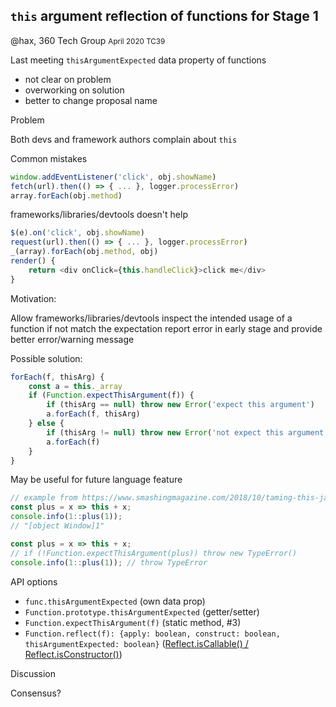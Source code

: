 `this` argument reflection of functions for Stage 1
--------------------------------------------------------
<div> @hax, 360 Tech Group <small>April 2020 TC39</small></div>

Last meeting
`thisArgumentExpected` data property of functions
- not clear on problem
- overworking on solution
- better to change proposal name

Problem

Both devs and framework authors
complain about `this`

Common mistakes
```js
window.addEventListener('click', obj.showName)
fetch(url).then(() => { ... }, logger.processError)
array.forEach(obj.method)
```

frameworks/libraries/devtools doesn't help
```js
$(e).on('click', obj.showName)
request(url).then(() => { ... }, logger.processError)
_(array).forEach(obj.method, obj)
render() {
	return <div onClick={this.handleClick}>click me</div>
}
```

Motivation:

Allow frameworks/libraries/devtools inspect
the intended usage of a function
if not match the expectation
report error in early stage and
provide better error/warning message

Possible solution:

```js
forEach(f, thisArg) {
	const a = this._array
	if (Function.expectThisArgument(f)) {
		if (thisArg == null) throw new Error('expect this argument')
		a.forEach(f, thisArg)
	} else {
		if (thisArg != null) throw new Error('not expect this argument')
		a.forEach(f)
	}
}
```

May be useful for future language feature

```js
// example from https://www.smashingmagazine.com/2018/10/taming-this-javascript-bind-operator/
const plus = x => this + x;
console.info(1::plus(1));
// "[object Window]1"
```

```js
const plus = x => this + x;
// if (!Function.expectThisArgument(plus)) throw new TypeError()
console.info(1::plus(1)); // throw TypeError
```

API options

- `func.thisArgumentExpected` (own data prop)
- `Function.prototype.thisArgumentExpected` (getter/setter)
- `Function.expectThisArgument(f)` (static method, #3)
- `Function.reflect(f): {apply: boolean, construct: boolean, thisArgumentExpected: boolean}` ([Reflect.isCallable() / Reflect.isConstructor()](https://github.com/caitp/TC39-Proposals/blob/master/tc39-reflect-isconstructor-iscallable.md))

Discussion

Consensus?
